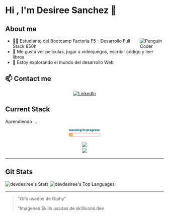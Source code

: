 
# Hi , I'm Desiree Sanchez 👋


## About me

<img width="15%" align="right" alt="Penguin Coder" src="https://media.giphy.com/media/v1.Y2lkPTc5MGI3NjExYTJ0OTFtMG5ra2o1aTAwYTdsejBsenJoOTlxZXBhOWxtMTJ3Z2Q5eSZlcD12MV9pbnRlcm5hbF9naWZfYnlfaWQmY3Q9Zw/2IudUHdI075HL02Pkk/giphy.gif" />

- 👩‍🎓 Estudiante del Bootcamp Factoría F5 - Desarrollo Full Stack 850h
- 💟 Me gusta ver películas, jugar a videojuegos, escribir código y leer libros
- 🧠 Estoy explorando el mundo del desarrollo Web

  
## :mailbox: Contact me

<p align="center">
  <a href="https://www.linkedin.com/in/desisanchez/">
    <img src="https://skillicons.dev/icons?i=linkedin" alt="LinkedIn" />
  </a>
</p>

## Current Stack

Aprendiendo ... 
<p align="center">
<img width="20%" src="https://github.com/DevDesiree/DevDesiree/blob/main/GifCarga.gif">
</p>

<p align="center">
  <a href="https://skillicons.dev">
    <img src="https://skillicons.dev/icons?i=python,bootstrap,css,git,html,js" />
  </a>
  <br>
  <a href="https://skillicons.dev">
    <img src="https://skillicons.dev/icons?i=vscode,figma" />
  </a>
</p>

---
## Git Stats

![devdesiree's Stats](https://github-readme-stats.vercel.app/api?username=devdesiree&theme=dark&show_icons=true&hide_border=false&count_private=true)
![devdesiree's Top Languages](https://github-readme-stats.vercel.app/api/top-langs/?username=devdesiree&theme=dark&show_icons=true&hide_border=false&layout=compact)

---
> "Gifs usados de Giphy"
>
> "Imagenes Skills usadas de skillicons.dev

<!--
**DevDesiree/DevDesiree** is a ✨ _special_ ✨ repository because its `README.md` (this file) appears on your GitHub profile.

Here are some ideas to get you started:

- 🔭 I’m currently working on ...
- 🌱 I’m currently learning ...
- 👯 I’m looking to collaborate on ...
- 🤔 I’m looking for help with ...
- 💬 Ask me about ...
- 📫 How to reach me: ...
- 😄 Pronouns: ...
- ⚡ Fun fact: ...
-->
